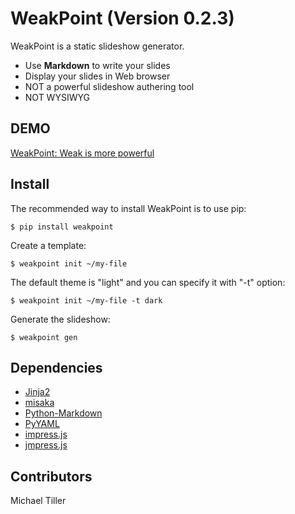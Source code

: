 
# WeakPoint (Version 0.2.3)


WeakPoint is a static slideshow generator.



* Use **Markdown** to write your slides
* Display your slides in Web browser
* NOT a powerful slideshow authering tool
* NOT WYSIWYG


## DEMO


[WeakPoint: Weak is more powerful](http://blog.chengyichao.info/weakpoint/#/step-1)



## Install

The recommended way to install WeakPoint is to use pip:


    $ pip install weakpoint


Create a template:
    
    
    $ weakpoint init ~/my-file

The default theme is "light" and you can specify it with "-t" option:

    $ weakpoint init ~/my-file -t dark


Generate the slideshow:


    $ weakpoint gen


## Dependencies


* [Jinja2](http://jinja.pocoo.org/)
* [misaka](http://misaka.61924.nl/)
* [Python-Markdown](http://packages.python.org/Markdown/)
* [PyYAML](http://pyyaml.org/)
* [impress.js](http://bartaz.github.com/impress.js)
* [jmpress.js](https://github.com/shama/jmpress.js/)



## Contributors


Michael Tiller
